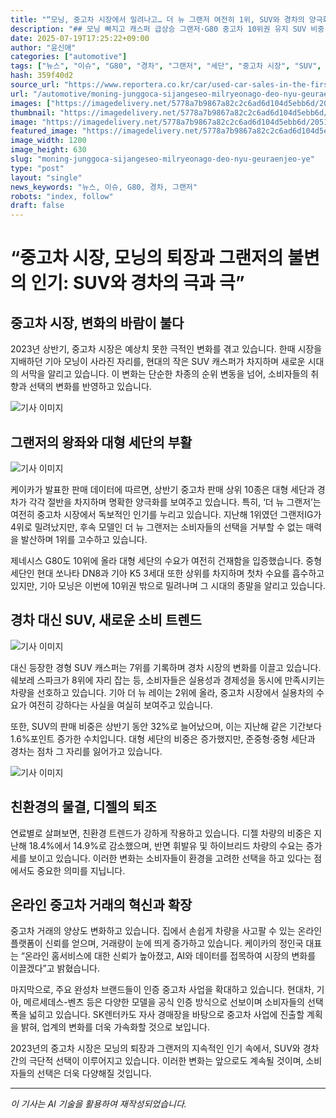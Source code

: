 ```yaml
---
title: "“모닝, 중고차 시장에서 밀려나고… 더 뉴 그랜저 여전히 1위, SUV와 경차의 양극화 심화”"
description: "## 모닝 빠지고 캐스퍼 급상승 그랜저·G80 중고차 10위권 유지 SUV 비중 확대, 디젤은 퇴조 흐름 ..."
date: 2025-07-19T17:25:22+09:00
author: "윤신애"
categories: ["automotive"]
tags: ["뉴스", "이슈", "G80", "경차", "그랜저", "세단", "중고차 시장", "SUV", "판매 데이터"]
hash: 359f40d2
source_url: "https://www.reportera.co.kr/car/used-car-sales-in-the-first-half-of-the-year/"
url: "/automotive/moning-junggoca-sijangeseo-milryeonago-deo-nyu-geuraenjeo-ye/"
images: ["https://imagedelivery.net/5778a7b9867a82c2c6ad6d104d5ebb6d/2051441a-97c1-4d1e-9bd6-579ed8c4ed00", "https://imagedelivery.net/5778a7b9867a82c2c6ad6d104d5ebb6d/0f91f296-6c36-4439-bbe2-451695b52500", "https://imagedelivery.net/5778a7b9867a82c2c6ad6d104d5ebb6d/2225c634-7041-48ec-52cd-fa811a456b00", "https://imagedelivery.net/5778a7b9867a82c2c6ad6d104d5ebb6d/bc36a5b4-bfc2-4d1c-9d87-e0f386df9e00"]
thumbnail: "https://imagedelivery.net/5778a7b9867a82c2c6ad6d104d5ebb6d/2051441a-97c1-4d1e-9bd6-579ed8c4ed00"
image: "https://imagedelivery.net/5778a7b9867a82c2c6ad6d104d5ebb6d/2051441a-97c1-4d1e-9bd6-579ed8c4ed00"
featured_image: "https://imagedelivery.net/5778a7b9867a82c2c6ad6d104d5ebb6d/2051441a-97c1-4d1e-9bd6-579ed8c4ed00"
image_width: 1200
image_height: 630
slug: "moning-junggoca-sijangeseo-milryeonago-deo-nyu-geuraenjeo-ye"
type: "post"
layout: "single"
news_keywords: "뉴스, 이슈, G80, 경차, 그랜저"
robots: "index, follow"
draft: false
---
```


# “중고차 시장, 모닝의 퇴장과 그랜저의 불변의 인기: SUV와 경차의 극과 극”

## 중고차 시장, 변화의 바람이 불다

2023년 상반기, 중고차 시장은 예상치 못한 극적인 변화를 겪고 있습니다. 한때 시장을 지배하던 기아 모닝이 사라진 자리를, 현대의 작은 SUV 캐스퍼가 차지하며 새로운 시대의 서막을 알리고 있습니다. 이 변화는 단순한 차종의 순위 변동을 넘어, 소비자들의 취향과 선택의 변화를 반영하고 있습니다.


![기사 이미지](https://imagedelivery.net/5778a7b9867a82c2c6ad6d104d5ebb6d/2051441a-97c1-4d1e-9bd6-579ed8c4ed00)


## 그랜저의 왕좌와 대형 세단의 부활


![기사 이미지](https://imagedelivery.net/5778a7b9867a82c2c6ad6d104d5ebb6d/0f91f296-6c36-4439-bbe2-451695b52500)


케이카가 발표한 판매 데이터에 따르면, 상반기 중고차 판매 상위 10종은 대형 세단과 경차가 각각 절반을 차지하며 명확한 양극화를 보여주고 있습니다. 특히, ‘더 뉴 그랜저’는 여전히 중고차 시장에서 독보적인 인기를 누리고 있습니다. 지난해 1위였던 그랜저IG가 4위로 밀려났지만, 후속 모델인 더 뉴 그랜저는 소비자들의 선택을 거부할 수 없는 매력을 발산하며 1위를 고수하고 있습니다.

제네시스 G80도 10위에 올라 대형 세단의 수요가 여전히 건재함을 입증했습니다. 중형 세단인 현대 쏘나타 DN8과 기아 K5 3세대 또한 상위를 차지하며 첫차 수요를 흡수하고 있지만, 기아 모닝은 이번에 10위권 밖으로 밀려나며 그 시대의 종말을 알리고 있습니다.

## 경차 대신 SUV, 새로운 소비 트렌드


![기사 이미지](https://imagedelivery.net/5778a7b9867a82c2c6ad6d104d5ebb6d/bc36a5b4-bfc2-4d1c-9d87-e0f386df9e00)


대신 등장한 경형 SUV 캐스퍼는 7위를 기록하며 경차 시장의 변화를 이끌고 있습니다. 쉐보레 스파크가 8위에 자리 잡는 등, 소비자들은 실용성과 경제성을 동시에 만족시키는 차량을 선호하고 있습니다. 기아 더 뉴 레이는 2위에 올라, 중고차 시장에서 실용차의 수요가 여전히 강하다는 사실을 여실히 보여주고 있습니다.

또한, SUV의 판매 비중은 상반기 동안 32%로 늘어났으며, 이는 지난해 같은 기간보다 1.6%포인트 증가한 수치입니다. 대형 세단의 비중은 증가했지만, 준중형·중형 세단과 경차는 점차 그 자리를 잃어가고 있습니다.


![기사 이미지](https://imagedelivery.net/5778a7b9867a82c2c6ad6d104d5ebb6d/2225c634-7041-48ec-52cd-fa811a456b00)


## 친환경의 물결, 디젤의 퇴조

연료별로 살펴보면, 친환경 트렌드가 강하게 작용하고 있습니다. 디젤 차량의 비중은 지난해 18.4%에서 14.9%로 감소했으며, 반면 휘발유 및 하이브리드 차량의 수요는 증가세를 보이고 있습니다. 이러한 변화는 소비자들이 환경을 고려한 선택을 하고 있다는 점에서도 중요한 의미를 지닙니다.

## 온라인 중고차 거래의 혁신과 확장

중고차 거래의 양상도 변화하고 있습니다. 집에서 손쉽게 차량을 사고팔 수 있는 온라인 플랫폼이 신뢰를 얻으며, 거래량이 눈에 띄게 증가하고 있습니다. 케이카의 정인국 대표는 “온라인 홈서비스에 대한 신뢰가 높아졌고, AI와 데이터를 접목하여 시장의 변화를 이끌겠다”고 밝혔습니다.

마지막으로, 주요 완성차 브랜드들이 인증 중고차 사업을 확대하고 있습니다. 현대차, 기아, 메르세데스-벤츠 등은 다양한 모델을 공식 인증 방식으로 선보이며 소비자들의 선택 폭을 넓히고 있습니다. SK렌터카도 자사 경매장을 바탕으로 중고차 사업에 진출할 계획을 밝혀, 업계의 변화를 더욱 가속화할 것으로 보입니다.

2023년의 중고차 시장은 모닝의 퇴장과 그랜저의 지속적인 인기 속에서, SUV와 경차 간의 극단적 선택이 이루어지고 있습니다. 이러한 변화는 앞으로도 계속될 것이며, 소비자들의 선택은 더욱 다양해질 것입니다.

---
*이 기사는 AI 기술을 활용하여 재작성되었습니다.*
